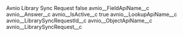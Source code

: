 <?xml version="1.0" encoding="UTF-8"?>
<CustomMetadata xmlns="http://soap.sforce.com/2006/04/metadata" xmlns:xsi="http://www.w3.org/2001/XMLSchema-instance" xmlns:xsd="http://www.w3.org/2001/XMLSchema">
    <label>Avnio Library Sync Request</label>
    <protected>false</protected>
    <values>
        <field>avnio__FieldApiName__c</field>
        <value xsi:type="xsd:string">avnio__Answer__c</value>
    </values>
    <values>
        <field>avnio__IsActive__c</field>
        <value xsi:type="xsd:boolean">true</value>
    </values>
    <values>
        <field>avnio__LookupApiName__c</field>
        <value xsi:type="xsd:string">avnio__LibrarySyncRequestId__c</value>
    </values>
    <values>
        <field>avnio__ObjectApiName__c</field>
        <value xsi:type="xsd:string">avnio__LibrarySyncRequest__c</value>
    </values>
</CustomMetadata>
